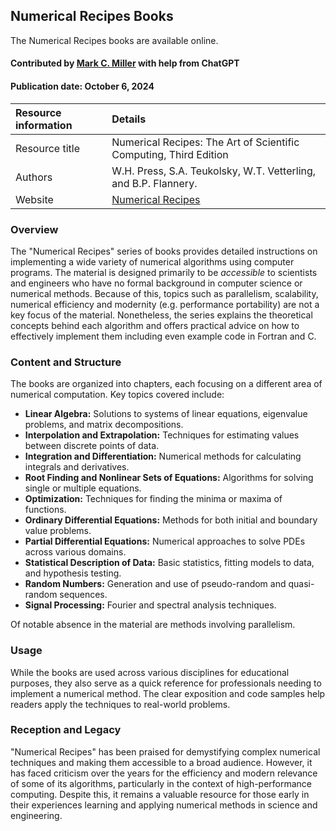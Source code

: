 ## Numerical Recipes Books

<!--- deck text start --->
The Numerical Recipes books are available online.
<!--- deck text end --->

#### Contributed by [Mark C. Miller](https://github.com/markcmiller86) with help from ChatGPT
#### Publication date: October 6, 2024

Resource information | Details
:--- | :---
Resource title | Numerical Recipes: The Art of Scientific Computing, Third Edition
Authors | W.H. Press, S.A. Teukolsky, W.T. Vetterling, and B.P. Flannery.
Website | [Numerical Recipes](http://numerical.recipes)

### Overview
The "Numerical Recipes" series of books provides detailed instructions on implementing a wide variety of numerical algorithms using computer programs.
The material is designed primarily to be *accessible* to scientists and engineers who have no formal background in computer science or numerical methods.
Because of this, topics such as parallelism, scalability, numerical efficiency and modernity (e.g. performance portability) are not a key focus of the material.
Nonetheless, the series explains the theoretical concepts behind each algorithm and offers practical advice on how to effectively implement them including even example code in Fortran and C.

### Content and Structure
The books are organized into chapters, each focusing on a different area of numerical computation.
Key topics covered include:

- **Linear Algebra:** Solutions to systems of linear equations, eigenvalue problems, and matrix decompositions.
- **Interpolation and Extrapolation:** Techniques for estimating values between discrete points of data.
- **Integration and Differentiation:** Numerical methods for calculating integrals and derivatives.
- **Root Finding and Nonlinear Sets of Equations:** Algorithms for solving single or multiple equations.
- **Optimization:** Techniques for finding the minima or maxima of functions.
- **Ordinary Differential Equations:** Methods for both initial and boundary value problems.
- **Partial Differential Equations:** Numerical approaches to solve PDEs across various domains.
- **Statistical Description of Data:** Basic statistics, fitting models to data, and hypothesis testing.
- **Random Numbers:** Generation and use of pseudo-random and quasi-random sequences.
- **Signal Processing:** Fourier and spectral analysis techniques.

Of notable absence in the material are methods involving parallelism.

### Usage
While the books are used across various disciplines for educational purposes, they also serve as a quick reference for professionals needing to implement a numerical method.
The clear exposition and code samples help readers apply the techniques to real-world problems.

### Reception and Legacy
"Numerical Recipes" has been praised for demystifying complex numerical techniques and making them accessible to a broad audience.
However, it has faced criticism over the years for the efficiency and modern relevance of some of its algorithms, particularly in the context of high-performance computing.
Despite this, it remains a valuable resource for those early in their experiences learning and applying numerical methods in science and engineering.

<!---
Publish: yes
Pinned: no
Topics: online learning
--->
